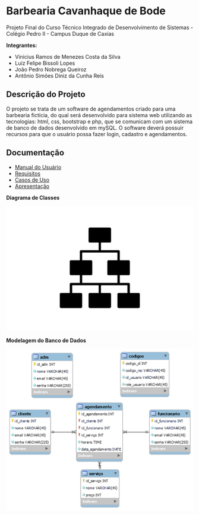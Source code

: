 # Barbearia Cavanhaque de Bode

Projeto Final do Curso Técnico Integrado de Desenvolvimento de Sistemas - Colégio Pedro II - Campus Duque de Caxias

**Integrantes:**
 - Vinicius Ramos de Menezes Costa da Silva   
 - Luiz Felipe Bissoli Lopes   
 - João Pedro Nobrega Queiroz
 - Antônio Simões Diniz da Cunha Reis

 ## Descrição do Projeto

O projeto se trata de um software de agendamentos criado para uma barbearia fictícia, do qual será desenvolvido para sistema web utilizando as tecnologias: html, css, bootstrap e php, que se comunicam com um sistema de banco de dados desenvolvido em mySQL. O software deverá possuir recursos para que o usuário possa fazer login, cadastro e agendamentos.

## Documentação

- [Manual do Usuário](manual.md)
- [Requisitos](requisitos.md)
- [Casos de Uso](casos-de-uso.md)
- [Apresentação](apresentacao.pdf)

**Diagrama de Classes**

![Diagrama de Classes](diagrama-exemplo.png)

**Modelagem do Banco de Dados**

![Diagrama de Banco de Dados](Diagramas/Diagrama%20de%20Banco%20de%20Dados/diagrama%20banco%20de%20dados.png)
